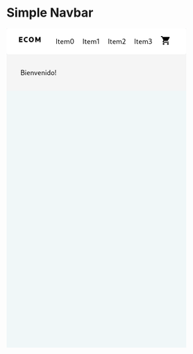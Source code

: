 # Simple Navbar

![Screenshot](https://raw.githubusercontent.com/sovejero/ecom/4-landing/public/screen-landing.png)
